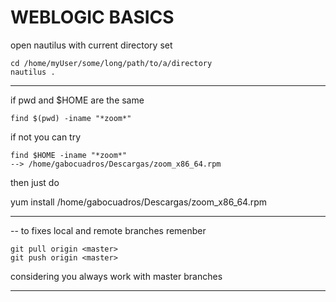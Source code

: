
# WEBLOGIC BASICS

open nautilus with current directory set
```
cd /home/myUser/some/long/path/to/a/directory
nautilus .
```
-------------------------------

if pwd and $HOME are the same

```
find $(pwd) -iname "*zoom*"
```
if not you can try 

```
find $HOME -iname "*zoom*"
--> /home/gabocuadros/Descargas/zoom_x86_64.rpm
```
then just do

yum install /home/gabocuadros/Descargas/zoom_x86_64.rpm

-------------------------------

-- to fixes local and remote branches remenber 

```
git pull origin <master>
git push origin <master>
```
considering you always work with master branches


-------------------------------

